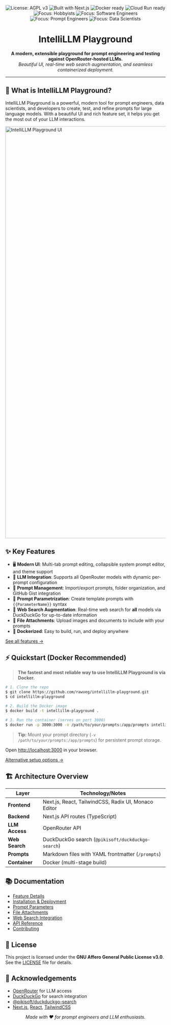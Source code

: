 <p align="center">
  <img src="https://img.shields.io/badge/License-AGPL%20v3-blue.svg" alt="License: AGPL v3">
  <img src="https://img.shields.io/badge/Built%20With-Next.js-blue?logo=nextdotjs" alt="Built with Next.js">
  <img src="https://img.shields.io/badge/Docker-ready-blue?logo=docker" alt="Docker ready">
  <img src="https://img.shields.io/badge/Cloud%20Run-ready-brightgreen?logo=googlecloud" alt="Cloud Run ready"><br />
  <img src="https://img.shields.io/badge/Focus-Hobbyists-orange" alt="Focus: Hobbyists">
  <img src="https://img.shields.io/badge/Focus-Software%20Engineers-orange" alt="Focus: Software Engineers">
  <img src="https://img.shields.io/badge/Focus-Prompt%20Engineers-orange" alt="Focus: Prompt Engineers">
  <img src="https://img.shields.io/badge/Focus-Data%20Scientists-orange" alt="Focus: Data Scientists">
</p>

<h1 align="center">IntelliLLM Playground</h1>

<p align="center">
  <b>A modern, extensible playground for prompt engineering and testing against OpenRouter-hosted LLMs.</b><br>
  <i>Beautiful UI, real-time web search augmentation, and seamless containerized deployment.</i>
</p>

---

## 🚀 What is IntelliLLM Playground?

IntelliLLM Playground is a powerful, modern tool for prompt engineers, data scientists, and developers to create, test, and refine prompts for large language models. With a beautiful UI and rich feature set, it helps you get the most out of your LLM interactions.

<img width="1291" alt="IntelliLLM Playground UI" src="https://github.com/user-attachments/assets/fb96828c-fbb1-4628-ad63-998425290b35" />

## ✨ Key Features

- 🖥️ **Modern UI**: Multi-tab prompt editing, collapsible system prompt editor, and theme support
- 🤖 **LLM Integration**: Supports all OpenRouter models with dynamic per-prompt configuration
- 📂 **Prompt Management**: Import/export prompts, folder organization, and GitHub Gist integration
- 🔄 **Prompt Parametrization**: Create template prompts with `{{ParameterName}}` syntax
- 🧠 **Web Search Augmentation**: Real-time web search for **all** models via DuckDuckGo for up-to-date information
- 📎 **File Attachments**: Upload images and documents to include with your prompts
- 🐳 **Dockerized**: Easy to build, run, and deploy anywhere

[See all features →](./docs/features.md)

## ⚡ Quickstart (Docker Recommended)

> **The fastest and most reliable way to use IntelliLLM Playground is via Docker.**

```bash
# 1. Clone the repo
$ git clone https://github.com/rawveg/intellillm-playground.git
$ cd intellillm-playground

# 2. Build the Docker image
$ docker build -t intellillm-playground .

# 3. Run the container (serves on port 3000)
$ docker run -p 3000:3000 -v /path/to/your/prompts:/app/prompts intellillm-playground
```

> **Tip:** Mount your prompt directory (`-v /path/to/your/prompts:/app/prompts`) for persistent prompt storage.

Open [http://localhost:3000](http://localhost:3000) in your browser.

[Alternative setup options →](./docs/installation.md)

## 🏗️ Architecture Overview

| Layer         | Technology/Notes                                         |
|---------------|---------------------------------------------------------|
| **Frontend**  | Next.js, React, TailwindCSS, Radix UI, Monaco Editor    |
| **Backend**   | Next.js API routes (TypeScript)                         |
| **LLM Access**| OpenRouter API                                          |
| **Web Search**| DuckDuckGo search (`@pikisoft/duckduckgo-search`)       |
| **Prompts**   | Markdown files with YAML frontmatter (`/prompts`)       |
| **Container** | Docker (multi-stage build)                              |

## 📚 Documentation

- [Feature Details](./docs/features.md)
- [Installation & Deployment](./docs/installation.md)
- [Prompt Parameters](./docs/parameters.md)
- [File Attachments](./docs/file-attachments.md)
- [Web Search Integration](./docs/web-search.md)
- [API Reference](./docs/api-reference.md)
- [Contributing](./docs/contributing.md)

## 📜 License

This project is licensed under the **GNU Affero General Public License v3.0**. See the [LICENSE](./LICENSE) file for details.

## 🙏 Acknowledgements

- [OpenRouter](https://openrouter.ai/) for LLM access
- [DuckDuckGo](https://duckduckgo.com/) for search integration
- [@pikisoft/duckduckgo-search](https://www.npmjs.com/package/@pikisoft/duckduckgo-search)
- [Next.js](https://nextjs.org/), [React](https://react.dev/), [TailwindCSS](https://tailwindcss.com/)

<p align="center">
  <em>Made with ❤️ for prompt engineers and LLM enthusiasts.</em>
</p>
